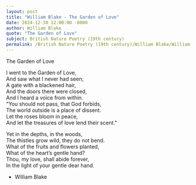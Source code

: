 ```yaml
---
layout: post
title: "William Blake - The Garden of Love"
date: 2024-12-30 12:00:00 -0000
author: William Blake
quote: "The Garden of Love"
subject: British Nature Poetry (19th century)
permalink: /British Nature Poetry (19th century)/William Blake/William Blake - The Garden of Love
---
```


The Garden of Love

I went to the Garden of Love,  
And saw what I never had seen;  
A gate with a blackened hair,  
And the doors there were closed,  
And I heard a voice from within.  
"You should not pass, that God forbids,  
The world outside is a place of dissent.  
Let the roses bloom in peace,  
And let the treasures of love lend their scent."

Yet in the depths, in the woods,  
The thistles grow wild, they do not bend.  
What of the fruits and flowers planted,  
What of the heart’s gentle hand?  
Thou, my love, shall abide forever,  
In the light of your gentle dear hand.

- William Blake
